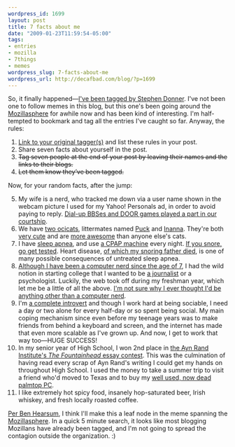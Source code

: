 ```yaml
--- 
wordpress_id: 1699
layout: post
title: 7 facts about me
date: "2009-01-23T11:59:54-05:00"
tags: 
- entries
- mozilla
- 7things
- memes
wordpress_slug: 7-facts-about-me
wordpress_url: http://decafbad.com/blog/?p=1699
---
```

So, it finally happened—[I've been tagged by Stephen Donner][stephend].  I've not been one to follow memes in this blog, but this one's been going around the [Mozillasphere][] for awhile now and has been kind of interesting.  I'm half-tempted to bookmark and tag all the entries I've caught so far.  Anyway, the rules:

1. [Link to your original tagger(s)][stephend] and list these rules in your post.
2. Share seven facts about yourself in the post.
3. <strike>Tag seven people at the end of your post by leaving their names and the links to their blogs.</strike>
4. <strike>Let them know they’ve been tagged.</strike>

Now, for your random facts, after the jump:

[introvert]: http://www.theatlantic.com/doc/200303/rauch
[growup]: http://decafbad.com/blog/colophon#growup "An explanation of that image at the bottom of the page."
[doorgames]: http://deus-x.livejournal.com/91013.html "An old entry on LiveJournal, only a few dates in with my now-wife."
[ben]: http://blog.mozilla.com/bhearsum/archives/71
[ratreview]: http://www.algonac.k12.mi.us/ahs/Newspaper/newspaper1.htm "I was production editor of my High School newspaper!"
[newly]: http://decafbad.com/blog/2003/06/13/newly-digital "I was newly digital in 1983"
[snore]: http://decafbad.com/blog/2004/12/03/if-you-snore-get-tested-for-sleep-apnea-now "No, really, go get tested for sleep apnea if you snore."
[dad]: http://decafbad.com/blog/2007/09/25/dad "RIP Dad."
[cpap]: http://en.wikipedia.org/wiki/Positive_airway_pressure
[apnea]: http://www.sleepapnea.org/
[mozillasphere]: http://planet.mozilla.org/
[awesome]: http://www.flickr.com/photos/deusx/60976282/in/set-1316941/ "Look at these awesome cats."
[cute]: http://www.flickr.com/photos/deusx/60975345/in/set-1316941/ "Look at these cute kitties."
[inanna]: http://en.wikipedia.org/wiki/Inanna
[puck]: http://en.wikipedia.org/wiki/Puck_(mythology)
[ocicats]: http://en.wikipedia.org/wiki/Ocicat
[essay]: http://www.aynrand.org/site/PageServer?pagename=education_contests_tf
[palmtop]: http://decafbad.com/blog/2007/09/21/sadness-for-my-dead-palmtop
[stephend]: http://weblogs.mozillazine.org/stephend/archives/2009/01/7_facts_about_s.html
<!--more-->

5. My wife is a nerd, who tracked me down via a user name shown in the webcam picture I used for my Yahoo! Personals ad, in order to avoid paying to reply.  [Dial-up BBSes and DOOR games played a part in our courtship][doorgames].
2. We have [two ocicats][ocicats], littermates named [Puck][puck] and [Inanna][inanna].  They're both [very cute][cute] and are [more awesome][awesome] than anyone else's cats. 
3. I have [sleep apnea][apnea], and use [a CPAP machine][cpap] every night.  [If you snore, go get tested][snore].  Heart disease, [of which my snoring father died][dad], is one of many possible consequences of untreated sleep apnea.
4. [Although I have been a computer nerd since the age of 7][newly], I had the wild notion in starting college that I wanted to be [a journalist][ratreview] or a psychologist.  Luckily, the web took off during my freshman year, which let me be a little of all the above.  [I'm not sure why I ever thought I'd be anything other than a computer nerd][growup].
6. I'm [a complete introvert][introvert] and though I work hard at being sociable, I need a day or two alone for every half-day or so spent being social.  My main coping mechanism since even before my teenage years was to make friends from behind a keyboard and screen, and the internet has made that even more scalable as I've grown up.  And now, I get to work that way too—HUGE SUCCESS!
1. In my senior year of High School, I won 2nd place in [the Ayn Rand Institute's *The Fountainhead* essay contest][essay].  This was the culmination of having read every scrap of Ayn Rand's writing I could get my hands on throughout High School.  I used the money to take a summer trip to visit a friend who'd moved to Texas and to buy my [well used, now dead palmtop PC][palmtop].
7. I like extremely hot spicy food, insanely hop-saturated beer, Irish whiskey, and fresh locally roasted coffee.

[Per Ben Hearsum][ben], I think I'll make this a leaf node in the meme spanning the [Mozillasphere][].  In a quick 5 minute search, it looks like most blogging Mozillans have already been tagged, and I'm not going to spread the contagion outside the organization.  :)


